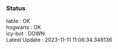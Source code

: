### Status


table : OK  
hogwarts : OK  
icy-bot : DOWN  
Latest Update : 2023-11-11 11:06:34.348136
